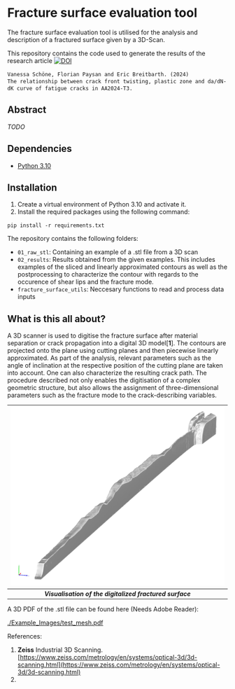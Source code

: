 # Fracture surface evaluation tool

The fracture surface evaluation tool is utilised for the analysis and description of a fractured surface given by a 3D-Scan.  

This repository contains the code used to generate the results of the research article
[![DOI](https://zenodo.org/badge/DOI/10.1016/j.engfracmech.2024.110664.svg )](https://doi.org/10.1016/j.engfracmech.2024.110664 )

```
Vanessa Schöne, Florian Paysan and Eric Breitbarth. (2024)
The relationship between crack front twisting, plastic zone and da/dN-dK curve of fatigue cracks in AA2024-T3. 
```

## Abstract
*TODO*

## Dependencies
*  <a href="https://www.python.org/downloads/release/python-310/" target="_blank">Python 3.10</a>

## Installation

1. Create a virtual environment of Python 3.10 and activate it.
2. Install the required packages using the following command:
```shell
pip install -r requirements.txt
```

The repository contains the following folders:
* `01_raw_stl`: Containing an example of a .stl file from a 3D scan
* `02_results`: Results obtained from the given examples. This includes examples of the sliced and linearly approximated contours as well as the postprocessing to characterize the contour with regards to the occurence of shear lips and the fracture mode. 
* `fracture_surface_utils`: Neccesary functions to read and process data inputs

## What is this all about?
A 3D scanner is used to digitise the fracture surface after material separation or crack propagation into a digital 3D model[**1**]. 
The contours are projected onto the plane using cutting planes and then piecewise linearly approximated. As part of the analysis, relevant parameters such as the angle of inclination at the respective position of the cutting plane are taken into account. One can also characterize the resulting crack path. The procedure described not only enables the digitisation of a complex geometric structure, but also allows the assignment of three-dimensional parameters such as the fracture mode to the crack-describing variables.


| ![fracture_surface_ev_tool](./Example_Images/3d_scan.png) |
|:--:|
| **_Visualisation of the digitalized fractured surface_** |

A 3D PDF of the .stl file can be found here (Needs Adobe  Reader): 

[./Example_Images/test_mesh.pdf](.../Example_Images/test_mesh.pdf)


References:

1. **Zeiss** Industrial 3D Scanning. [https://www.zeiss.com/metrology/en/systems/optical-3d/3d-scanning.html](https://www.zeiss.com/metrology/en/systems/optical-3d/3d-scanning.html)
2. 

